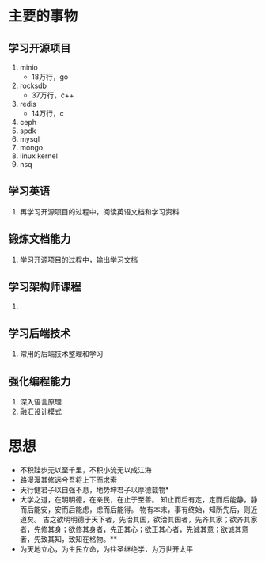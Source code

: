# 主要的事物

## 学习开源项目

1. minio
   - 18万行，go
2. rocksdb
   - 37万行，c++
3. redis
   - 14万行，c
4. ceph
5. spdk
6. mysql
7. mongo
8. linux kernel
9. nsq

## 学习英语

1. 再学习开源项目的过程中，阅读英语文档和学习资料

## 锻炼文档能力

1. 学习开源项目的过程中，输出学习文档

## 学习架构师课程

1. 

## 学习后端技术

1. 常用的后端技术整理和学习

## 强化编程能力

1. 深入语言原理
2. 融汇设计模式



# 思想

- 不积跬步无以至千里，不积小流无以成江海
- 路漫漫其修远兮吾将上下而求索
- 天行健君子以自强不息，地势坤君子以厚德载物*
- 大学之道，在明明德，在亲民，在止于至善。 知止而后有定，定而后能静，静而后能安，安而后能虑，虑而后能得。 物有本末，事有终始，知所先后，则近道矣。 古之欲明明德于天下者，先治其国，欲治其国者，先齐其家；欲齐其家者，先修其身；欲修其身者，先正其心；欲正其心者，先诚其意；欲诚其意者，先致其知，致知在格物。**
- 为天地立心，为生民立命，为往圣继绝学，为万世开太平

